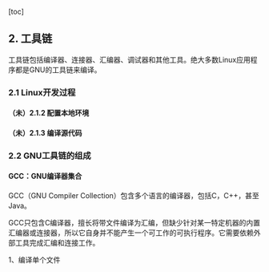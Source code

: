 [toc]

## 2. 工具链

工具链包括编译器、连接器、汇编器、调试器和其他工具。绝大多数Linux应用程序都是GNU的工具链来编译。

### 2.1 Linux开发过程

#### （未）2.1.2 配置本地环境

#### （未）2.1.3 编译源代码

### 2.2 GNU工具链的组成

#### GCC：GNU编译器集合

GCC（GNU Compiler Collection）包含多个语言的编译器，包括C，C++，甚至Java。

GCC只包含C编译器，擅长将带文件编译为汇编，但缺少针对某一特定机器的内置汇编器或连接器，所以它自身并不能产生一个可工作的可执行程序。它需要依赖外部工具完成汇编和连接工作。

1、编译单个文件


